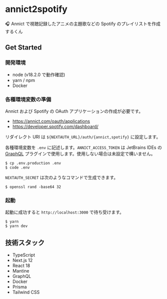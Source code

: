 # annict2spotify

🎧 Annict で視聴記録したアニメの主題歌などの Spotify のプレイリストを作成するくん

## Get Started

### 開発環境

- node (v18.2.0 で動作確認)
- yarn / npm
- Docker

### 各種環境変数の準備

Annict および Spotify の OAuth アプリケーションの作成が必要です。

- https://annict.com/oauth/applications
- https://developer.spotify.com/dashboard/

リダイレクト URI は `${NEXTAUTH_URL}/auth/{annict,spotify}` に設定します。

各種環境変数を `.env` に記述します。`ANNICT_ACCESS_TOKEN` は JetBrains IDEs の [GraphQL](https://plugins.jetbrains.com/plugin/8097-graphql) プラグインで使用します。使用しない場合は未設定で構いません。

```console
$ cp .env.production .env
$ code .env
```

`NEXTAUTH_SECRET` は次のようなコマンドで生成できます。

```console
$ openssl rand -base64 32
```

### 起動

起動に成功すると `http://localhost:3000` で待ち受けます。

```console
$ yarn
$ yarn dev
```

## 技術スタック

- TypeScript
- Next.js 12
- React 18
- Mantine
- GraphQL
- Docker
- Prisma
- Tailwind CSS
